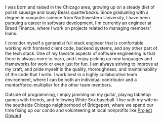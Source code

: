 I was born and raised in the Chicago area, growing up on a steady diet of polish sausage and lousy Bears quarterbacks.  Since graduating with a degree in computer science from Northwestern University, I have been pursuing a career in software development.  I'm currently an engineer at Bread Finance, where I work on projects related to managing members' loans.

I consider myself a generalist full stack engineer that is comfortable working with frontend client code, backend systems, and any other part of the tech stack. One of my favorite aspects of software engineering is that there is always more to learn, and I enjoy picking up new languages and frameworks for work or even just for fun.  I am always striving to improve at my craft, and pride myself in the quality, thoroughness, and maintainability of the code that I write. I work best in a highly collaborative team environment, where I can be both an individual contributor and a mentor/force-multiplier for the other team members.

Outside of programming, I enjoy jamming on my guitar, playing tabletop games with friends, and following White Sox baseball.  I live with my wife in the southside Chicago neighborhood of Bridgeport, where we spend our time fixing up our condo and volunteering at local nonprofits like [Project Onward](https://www.projectonward.org/).